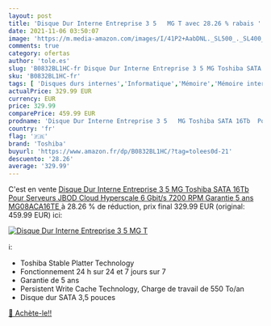 ```yaml
---
layout: post
title: 'Disque Dur Interne Entreprise 3 5   MG T avec 28.26 % rabais '
date: 2021-11-06 03:50:07
image: 'https://m.media-amazon.com/images/I/41P2+AabDNL._SL500_._SL400_.jpg'
comments: true
category: ofertas
author: 'tole.es'
slug: 'B0832BL1HC-fr Disque Dur Interne Entreprise 3 5 MG Toshiba SATA 16Tb...'
sku: 'B0832BL1HC-fr'
tags: [ 'Disques durs internes','Informatique','Mémoire','Mémoire interne','toshiba', ]
actualPrice: 329.99 EUR
currency: EUR
price: 329.99
comparePrice: 459.99 EUR
prodname: 'Disque Dur Interne Entreprise 3 5   MG Toshiba SATA 16Tb  Pour Serveurs  JBOD  Cloud  Hyperscale  6 Gbit/s  7200 RPM  Garantie 5 ans  MG08ACA16TE '
country: 'fr'
flag: '🇫🇷'
brand: 'Toshiba'
buyurl: 'https://www.amazon.fr/dp/B0832BL1HC/?tag=tolees0d-21'
descuento: '28.26'
average: '329.99'
---
```


C'est en vente [Disque Dur Interne Entreprise 3 5   MG Toshiba SATA 16Tb  Pour Serveurs  JBOD  Cloud  Hyperscale  6 Gbit/s  7200 RPM  Garantie 5 ans  MG08ACA16TE ](https://www.amazon.fr/dp/B0832BL1HC/?tag=tolees0d-21)  à  28.26 % de réduction, prix final  329.99 EUR (original: 459.99 EUR) ici:

[![Disque Dur Interne Entreprise 3 5   MG T](https://m.media-amazon.com/images/I/41P2+AabDNL._SL500_._SL400_.jpg)](https://www.amazon.fr/dp/B0832BL1HC/?tag=tolees0d-21)

ℹ️:

- Toshiba Stable Platter Technology
- Fonctionnement 24 h sur 24 et 7 jours sur 7
- Garantie de 5 ans
- Persistent Write Cache Technology, Charge de travail de 550 To/an
- Disque dur SATA 3,5 pouces

[🛒 Achète-le!!](https://www.amazon.fr/dp/B0832BL1HC/?tag=tolees0d-21)
